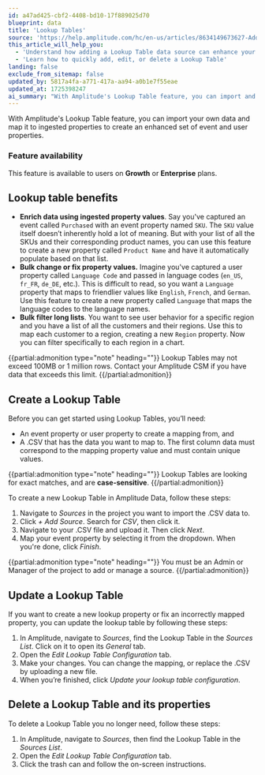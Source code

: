 ```yaml
---
id: a47ad425-cbf2-4408-bd10-17f889025d70
blueprint: data
title: 'Lookup Tables'
source: 'https://help.amplitude.com/hc/en-us/articles/8634149673627-Add-more-data-to-event-and-user-properties-with-Lookup-Tables'
this_article_will_help_you:
  - 'Understand how adding a Lookup Table data source can enhance your event and user properties'
  - 'Learn how to quickly add, edit, or delete a Lookup Table'
landing: false
exclude_from_sitemap: false
updated_by: 5817a4fa-a771-417a-aa94-a0b1e7f55eae
updated_at: 1725398247
ai_summary: "With Amplitude's Lookup Table feature, you can import and map data to enhance event and user properties. It's available to Growth or Enterprise plan users. Benefits include enriching data, bulk changing property values, and filtering lists. Lookup Tables must not exceed 100MB or 1 million rows. To create one, you need a property to map from and a .CSV file. Exact matches are case-sensitive. Admin or Manager rights are needed to manage sources. You can update a lookup table by editing its configuration and delete unnecessary tables by following simple steps in Amplitude."
---
```

With Amplitude's Lookup Table feature, you can import your own data and map it to ingested properties to create an enhanced set of event and user properties.

### Feature availability

This feature is available to users on **Growth** or **Enterprise** plans.

## Lookup table benefits

* **Enrich data using ingested property values**. Say you've captured an event called `Purchased` with an event property named `SKU`. The `SKU` value itself doesn’t inherently hold a lot of meaning. But with your list of all the SKUs and their corresponding product names, you can use this feature to create a new property called `Product Name` and have it automatically populate based on that list.
* **Bulk change or fix property values.** Imagine you've captured a user property called `Language Code` and passed in language codes (`en_US`, `fr_FR`, `de_DE`, etc.). This is difficult to read, so you want a `Language` property that maps to friendlier values like `English`, `French`, and `German`. Use this feature to create a new property called `Language` that maps the language codes to the language names.
* **Bulk filter long lists**. You want to see user behavior for a specific region and you have a list of all the customers and their regions. Use this to map each customer to a region, creating a new `Region` property. Now you can filter specifically to each region in a chart.

{{partial:admonition type="note" heading=""}}
Lookup Tables may not exceed 100MB or 1 million rows. Contact your Amplitude CSM if you have data that exceeds this limit. 
{{/partial:admonition}} 

## Create a Lookup Table

Before you can get started using Lookup Tables, you’ll need:

* An event property or user property to create a mapping from, and
* A .CSV that has the data you want to map to. The first column data must correspond to the mapping property value and must contain unique values.

{{partial:admonition type="note" heading=""}}
Lookup Tables are looking for exact matches, and are **case-sensitive**.
{{/partial:admonition}}

To create a new Lookup Table in Amplitude Data, follow these steps:

1. Navigate to *Sources* in the project you want to import the .CSV data to.
2. Click *+ Add Source*. Search for *CSV*, then click it.
3. Navigate to your .CSV file and upload it. Then click *Next*.
4. Map your event property by selecting it from the dropdown. When you're done, click *Finish*.

{{partial:admonition type="note" heading=""}}
You must be an Admin or Manager of the project to add or manage a source.
{{/partial:admonition}}

## Update a Lookup Table

If you want to create a new lookup property or fix an incorrectly mapped property, you can update the lookup table by following these steps:

1. In Amplitude, navigate to *Sources*, find the Lookup Table in the *Sources List*. Click on it to open its *General* tab.
2. Open the *Edit Lookup Table Configuration* tab.
3. Make your changes. You can change the mapping, or replace the .CSV by uploading a new file.
4. When you’re finished, click *Update your lookup table configuration*.

## Delete a Lookup Table and its properties

To delete a Lookup Table you no longer need, follow these steps:

1. In Amplitude, navigate to *Sources*, then find the Lookup Table in the *Sources List*.
2. Open the *Edit Lookup Table Configuration* tab.
3. Click the trash can and follow the on-screen instructions.